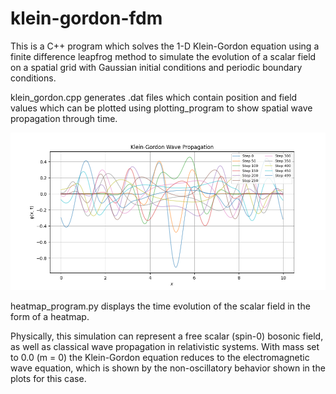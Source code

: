 # klein-gordon-fdm
 
This is a C++ program which solves the 1-D Klein-Gordon equation using a finite difference leapfrog method to simulate the evolution of a scalar field on a spatial grid with Gaussian initial conditions and periodic boundary conditions. 

klein_gordon.cpp generates .dat files which contain position and field values which can be plotted using plotting_program to show spatial wave propagation through time.

![spatial](./img/klein_gordon_wave_propagation.png)



heatmap_program.py displays the time evolution of the scalar field in the form of a heatmap. 

Physically, this simulation can represent a free scalar (spin-0) bosonic field, as well as classical wave propagation in relativistic systems. With mass set to 0.0 (m = 0) the Klein-Gordon equation reduces to the electromagnetic wave equation, which is shown by the non-oscillatory behavior shown in the plots for this case. 


